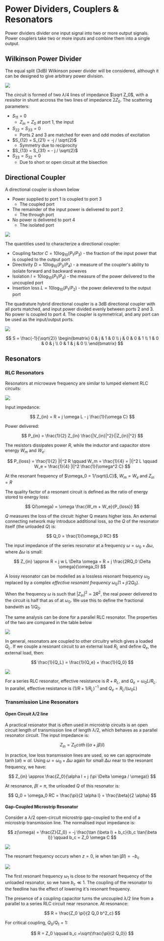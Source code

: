 # Power Dividers, Couplers & Resonators

Power dividers divider one input signal into two or more output signals. Power couplers take two or more inputs and combine them into a single output.

## Wilkinson Power Divider

The equal split (3dB) Wilkinson power divider will be considered, although it can be designed to give arbitrary power division.

![](./img/wilkinson-1.png)

The circuit is formed of two $\lambda /4$ lines of impedance $\sqrt Z_0$, with a resisitor in shunt accross the two lines of impedance $2 Z_0$. The scattering parameters:

- $S_{11} = 0$
  - $Z_{in} = Z_0$ at port 1, the input
- $S_{22} = S_{33} = 0$
  - Ports 2 and 3 are matched for even and odd modes of excitation
- $S_{12} = S_{21} = -j / \sqrt{2}$
  - Symmetry due to reciprocity
- $S_{13} = S_{31} = - j / \sqrt{2}$
- $S_{23} = S_{32} = 0$
  - Due to short or open circuit at the bisection

## Directional Coupler

A directional coupler is shown below

- Power supplied to port 1 is coupled to port 3
  - The coupled port
- The remainder of the input power is delivered to port 2
  - The through port
- No power is delivered to port 4
  - The isolated port

![](./img/coupler.png)

The quantities used to characterize a directional coupler:

- Coupling factor $C = 10 \log_{10}(P_1/P_3)$ - the fraction of the input power that is coupled to the output port
- Directivity $D = 10 \log_{10}(P_3/P_4)$ - a measure of the coupler's ability to isolate forward and backward waves
- Isolation $I = 10 \log_{10}(P_1/P_4)$ - the measure of the power delivered to the uncoupled port
- Insertion loss $L = 10 \log_{10}(P_1/P_2)$ - the power delievered to the output port

The quadrature hybrid directional coupler is a 3dB directional coupler with all ports matched, and input power divided evenly between ports 2 and 3. No power is coupled to port 4. The coupler is symmetrical, and any
port can be used as the input/output ports.

![](./img/quadrature-coupler.png)

$$
S = \frac{-1}{\sqrt{2}}
\begin{bmatrix}
0 & j & 1 & 0 \\
j & 0 & 0 & 1 \\
1 & 0 & 0 & j \\
0 & 1 & j & 0 \\
\end{bmatrix}
$$

## Resonators

### RLC Resonators

Resonators at microwave frequency are similar to lumped element RLC circuits:

![](./img/lumped-resonator.png)

Input impedance:

$$
Z_{in} = R + j \omega L - j \frac{1}{\omega C}
$$

Power delivered:

$$
P_{in} = \frac{1}{2} Z_{in} \frac{|V_{in}|^2}{|Z_{in}|^2}
$$

The resistors dissipates power $R$, while the inductor and capacitor store energy $W_m$ and $W_e$:

$$
P_{loss} = \frac{1}{2} |I|^2 R \qquad W_m = \frac{1}{4} = |I|^2 L \qquad W_e = \frac{1}{4} |I|^2 \frac{1}{\omega^2 C}
$$

At the resonant frequency of $\omega_0 = 1/\sqrt{LC}$, $W_m = W_e$ and $Z_{in} = R$

The quality factor of a resonant circuit is defined as the ratio of energy stored to energy loss:

$$
Q(\omega) = \omega \frac{W_m + W_e}{P_{loss}}
$$

$Q$ measures the loss of the circuit: higher Q means higher loss. An external connecting network may introduce additional loss, so the $Q$ of the resonator itself (the unloaded $Q$) is:

$$
Q_0 = \frac{1}{\omega_0 RC}
$$

The input impedance of the series resonator at a frequency $\omega = \omega_0 + \Delta \omega$, where $\Delta\omega$ is small:

$$
Z_{in} \approx R = j w L \Delta \omega = R + j \frac{2RQ_0 \Delta \omega}{\omega_0}
$$

A lossy resonator can be modelled as a lossless resonant frequency $\omega_0$ replaced by a complex _effective resonant frequency_ $\omega_0(1 + j/2Q_0)$.

When the frequency $\omega$ is such that $|Z_{in}|^2 = 2 R^2$, the real power delivered to the circuit is half that as of at $\omega_0$. We use this to define the fractional bandwith as $1/Q_0$.

The same analysis can be done for a parallel RLC resonator. The properties of the two are compared in the table below

![](./img/rlc-table.png)

In general, resonators are coupled to other circuitry which gives a loaded $Q_L$. If we couple a resonant circuit to an external load $R_L$ and define $Q_e$, the external load, then:

$$
\frac{1}{Q_L} = \frac{1}{Q_e} + \frac{1}{Q_0}
$$

![](./img/qe.png)

For a series RLC resonator, effective resistance is $R +R_L$, and $Q_e = \omega_0 L/R_L$. In parallel, effective resistance is $(1/R + 1/R_L)^{-1}$ and $Q_e = R_L / (\omega_0L)$

### Transmission Line Resonators

#### Open Circuit $\lambda/2$ line

A practical resonator that is often used in microstrip circuits is an open circuit length of transmission line of length $\lambda /2$, which behaves as a parallel resonator circuit. The input impedance is:

$$
Z_{in} = Z_0 \coth ((\alpha + j \beta) l)
$$

In practice, low loss transmission lines are used, so we can approximate $\tanh(\alpha l) \approx \alpha l$. Using $\omega = \omega_0 + \Delta \omega$ again for small $\Delta\omega$ near to the resonant frequency, we have:

$$
Z_{in} \approx \frac{Z_0}{\alpha l + j (\pi \Delta \omega / \omega)}
$$

At resonance, $\beta l = \pi$, the unloaded $Q$ of this resonator is:

$$
Q_0 = \omega_0 RC = \frac{\pi}{2 \alpha l} = \frac{\beta}{2 \alpha}
$$

#### Gap-Coupled Microstrip Resonator

Consider a $\lambda/2$ open-circuit microstrip gap-coupled to the end of a microstrip transmission line. The normalised input impedance is:

$$
z(\omega) = \frac{Z}{Z_0} = -j \frac{\tan (\beta l) + b_c}{b_c \tan(\beta l)} \qquad b_c = Z_0 \omega C
$$

![](./img/gap-coupled.png)

The resonant frequency occurs when $z=0$, ie when $\tan (\beta l) = -b_c$

![](./img/gap-resonance.png)

The first resonant frequency $\omega_1$ is close to the resonant frequency of the unloaded resonator, so we have $b_c \ll 1$. The coupling of the resonator to the feedline has the effect of lowering it's resonant frequency.

The presence of a coupling capacitor turns the uncoupled $\lambda/2$ line from a parallel to a series RLC circuit near resonance. At resonance:

$$
R = \frac{Z_0 \pi}{2 Q_0 b^2_c}
$$

For critical coupling, $Q_0/Q_1 = 1$:

$$
R = Z_0 \qquad b_c =\sqrt{\frac{\pi}{2 Q_0}}
$$
